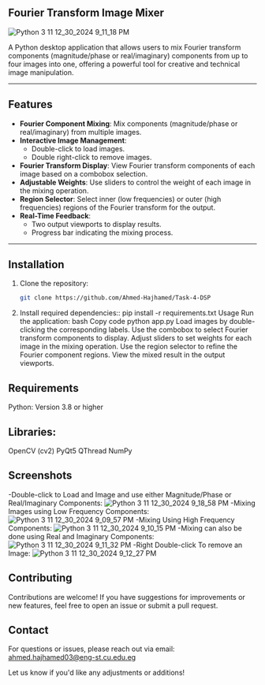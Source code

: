 ## Fourier Transform Image Mixer
![Python 3 11 12_30_2024 9_11_18 PM](https://github.com/user-attachments/assets/8b1972e3-dbb5-4b61-b948-53d254fb2543)

A Python desktop application that allows users to mix Fourier transform components (magnitude/phase or real/imaginary) components from up to four images into one, offering a powerful tool for creative and technical image manipulation.

---

## Features

- **Fourier Component Mixing**: Mix components (magnitude/phase or real/imaginary) from multiple images.
- **Interactive Image Management**:
  - Double-click to load images.
  - Double right-click to remove images.
- **Fourier Transform Display**: View Fourier transform components of each image based on a combobox selection.
- **Adjustable Weights**: Use sliders to control the weight of each image in the mixing operation.
- **Region Selector**: Select inner (low frequencies) or outer (high frequencies) regions of the Fourier transform for the output.
- **Real-Time Feedback**:
  - Two output viewports to display results.
  - Progress bar indicating the mixing process.

---

## Installation

1. Clone the repository:
   ```bash
   git clone https://github.com/Ahmed-Hajhamed/Task-4-DSP
2. Install required dependencies::
pip install -r requirements.txt
Usage
Run the application:
bash
Copy code
python app.py
Load images by double-clicking the corresponding labels.
Use the combobox to select Fourier transform components to display.
Adjust sliders to set weights for each image in the mixing operation.
Use the region selector to refine the Fourier component regions.
View the mixed result in the output viewports.
## Requirements
Python: Version 3.8 or higher
## Libraries:
OpenCV (cv2)
PyQt5
QThread
NumPy
## Screenshots
-Double-click to Load and Image and use either Magnitude/Phase or Real/Imaginary Components:
![Python 3 11 12_30_2024 9_18_58 PM](https://github.com/user-attachments/assets/0119b4a4-4137-4b90-9433-b07fb30b87f6)
-Mixing Images using Low Frequency Components:
![Python 3 11 12_30_2024 9_09_57 PM](https://github.com/user-attachments/assets/ac46f140-4164-4fb5-8a8e-3702584066a0)
-Mixing Using High Frequency Components:
![Python 3 11 12_30_2024 9_10_15 PM](https://github.com/user-attachments/assets/6289be71-e8f9-4f34-a41f-aa56f51e6677)
-Mixing can also be done using Real and Imaginary Components:
![Python 3 11 12_30_2024 9_11_32 PM](https://github.com/user-attachments/assets/d129fbc7-bffd-425e-bb3d-6d305699ec27)
-Right Double-click To remove an Image:
![Python 3 11 12_30_2024 9_12_27 PM](https://github.com/user-attachments/assets/6caf66d9-d0b3-4554-b4dd-68ce99e0e5ab)

## Contributing
Contributions are welcome! If you have suggestions for improvements or new features, feel free to open an issue or submit a pull request.

## Contact
For questions or issues, please reach out via email: ahmed.hajhamed03@eng-st.cu.edu.eg

Let us know if you'd like any adjustments or additions!
